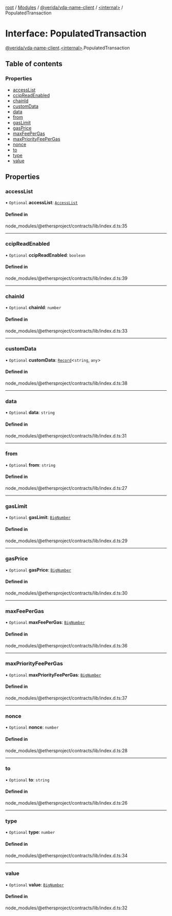 [root](../README.md) / [Modules](../modules.md) / [@verida/vda-name-client](../modules/verida_vda_name_client.md) / [<internal\>](../modules/verida_vda_name_client._internal_.md) / PopulatedTransaction

# Interface: PopulatedTransaction

[@verida/vda-name-client](../modules/verida_vda_name_client.md).[<internal\>](../modules/verida_vda_name_client._internal_.md).PopulatedTransaction

## Table of contents

### Properties

- [accessList](verida_vda_name_client._internal_.PopulatedTransaction.md#accesslist)
- [ccipReadEnabled](verida_vda_name_client._internal_.PopulatedTransaction.md#ccipreadenabled)
- [chainId](verida_vda_name_client._internal_.PopulatedTransaction.md#chainid)
- [customData](verida_vda_name_client._internal_.PopulatedTransaction.md#customdata)
- [data](verida_vda_name_client._internal_.PopulatedTransaction.md#data)
- [from](verida_vda_name_client._internal_.PopulatedTransaction.md#from)
- [gasLimit](verida_vda_name_client._internal_.PopulatedTransaction.md#gaslimit)
- [gasPrice](verida_vda_name_client._internal_.PopulatedTransaction.md#gasprice)
- [maxFeePerGas](verida_vda_name_client._internal_.PopulatedTransaction.md#maxfeepergas)
- [maxPriorityFeePerGas](verida_vda_name_client._internal_.PopulatedTransaction.md#maxpriorityfeepergas)
- [nonce](verida_vda_name_client._internal_.PopulatedTransaction.md#nonce)
- [to](verida_vda_name_client._internal_.PopulatedTransaction.md#to)
- [type](verida_vda_name_client._internal_.PopulatedTransaction.md#type)
- [value](verida_vda_name_client._internal_.PopulatedTransaction.md#value)

## Properties

### accessList

• `Optional` **accessList**: [`AccessList`](../modules/verida_vda_name_client._internal_.md#accesslist)

#### Defined in

node_modules/@ethersproject/contracts/lib/index.d.ts:35

___

### ccipReadEnabled

• `Optional` **ccipReadEnabled**: `boolean`

#### Defined in

node_modules/@ethersproject/contracts/lib/index.d.ts:39

___

### chainId

• `Optional` **chainId**: `number`

#### Defined in

node_modules/@ethersproject/contracts/lib/index.d.ts:33

___

### customData

• `Optional` **customData**: [`Record`](../modules/verida_vda_name_client._internal_.md#record)<`string`, `any`\>

#### Defined in

node_modules/@ethersproject/contracts/lib/index.d.ts:38

___

### data

• `Optional` **data**: `string`

#### Defined in

node_modules/@ethersproject/contracts/lib/index.d.ts:31

___

### from

• `Optional` **from**: `string`

#### Defined in

node_modules/@ethersproject/contracts/lib/index.d.ts:27

___

### gasLimit

• `Optional` **gasLimit**: [`BigNumber`](../classes/verida_vda_name_client._internal_.BigNumber.md)

#### Defined in

node_modules/@ethersproject/contracts/lib/index.d.ts:29

___

### gasPrice

• `Optional` **gasPrice**: [`BigNumber`](../classes/verida_vda_name_client._internal_.BigNumber.md)

#### Defined in

node_modules/@ethersproject/contracts/lib/index.d.ts:30

___

### maxFeePerGas

• `Optional` **maxFeePerGas**: [`BigNumber`](../classes/verida_vda_name_client._internal_.BigNumber.md)

#### Defined in

node_modules/@ethersproject/contracts/lib/index.d.ts:36

___

### maxPriorityFeePerGas

• `Optional` **maxPriorityFeePerGas**: [`BigNumber`](../classes/verida_vda_name_client._internal_.BigNumber.md)

#### Defined in

node_modules/@ethersproject/contracts/lib/index.d.ts:37

___

### nonce

• `Optional` **nonce**: `number`

#### Defined in

node_modules/@ethersproject/contracts/lib/index.d.ts:28

___

### to

• `Optional` **to**: `string`

#### Defined in

node_modules/@ethersproject/contracts/lib/index.d.ts:26

___

### type

• `Optional` **type**: `number`

#### Defined in

node_modules/@ethersproject/contracts/lib/index.d.ts:34

___

### value

• `Optional` **value**: [`BigNumber`](../classes/verida_vda_name_client._internal_.BigNumber.md)

#### Defined in

node_modules/@ethersproject/contracts/lib/index.d.ts:32
